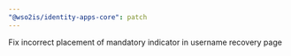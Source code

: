 ```yaml
---
"@wso2is/identity-apps-core": patch
---
```


Fix incorrect placement of mandatory indicator in username recovery page
